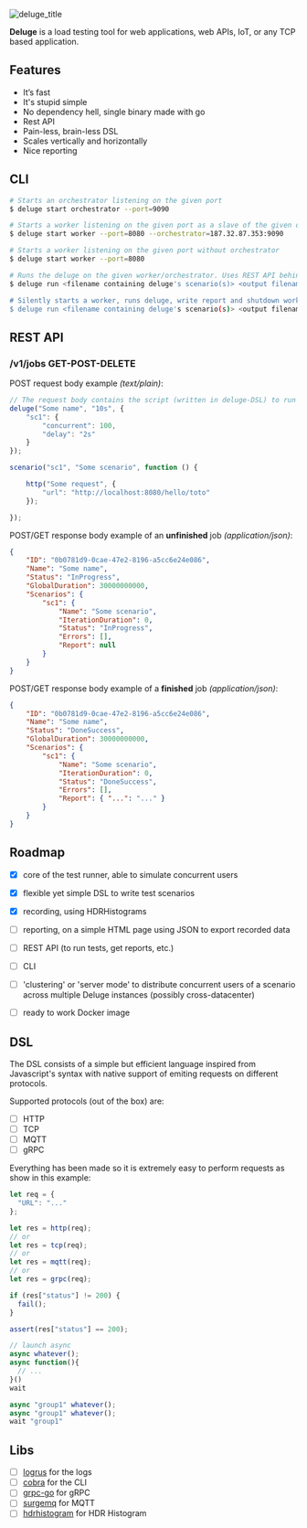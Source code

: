 ![deluge_title](https://user-images.githubusercontent.com/595505/27251395-53b0eb7e-5346-11e7-8b4f-efe8308c3eae.png)

**Deluge** is a load testing tool for web applications, web APIs, IoT, or any TCP based application.

## Features

- It’s fast
- It's stupid simple
- No dependency hell, single binary made with go
- Rest API
- Pain-less, brain-less DSL
- Scales vertically and horizontally
- Nice reporting

## CLI

```sh
# Starts an orchestrator listening on the given port
$ deluge start orchestrator --port=9090

# Starts a worker listening on the given port as a slave of the given orchestrator
$ deluge start worker --port=8080 --orchestrator=187.32.87.353:9090

# Starts a worker listening on the given port without orchestrator
$ deluge start worker --port=8080

# Runs the deluge on the given worker/orchestrator. Uses REST API behind the scene.
$ deluge run <filename containing deluge's scenario(s)> <output filename> --remote=http://mydeluge.net:33033

# Silently starts a worker, runs deluge, write report and shutdown worker. Uses REST API behind the scene.
$ deluge run <filename containing deluge's scenario(s)> <output filename>
```

## REST API

### /v1/jobs GET-POST-DELETE

POST request body example *(text/plain)*:

```js
// The request body contains the script (written in deluge-DSL) to run
deluge("Some name", "10s", {
    "sc1": {
        "concurrent": 100,
        "delay": "2s"
    }
});

scenario("sc1", "Some scenario", function () {

    http("Some request", {
        "url": "http://localhost:8080/hello/toto"
    });

});
```

POST/GET response body example of an **unfinished** job *(application/json)*:

```json
{
    "ID": "0b0781d9-0cae-47e2-8196-a5cc6e24e086",
    "Name": "Some name",
    "Status": "InProgress",
    "GlobalDuration": 30000000000,
    "Scenarios": {
        "sc1": {
            "Name": "Some scenario",
            "IterationDuration": 0,
            "Status": "InProgress",
            "Errors": [],
            "Report": null
        }
    }
}
```

POST/GET response body example of a **finished** job *(application/json)*:

```json
{
    "ID": "0b0781d9-0cae-47e2-8196-a5cc6e24e086",
    "Name": "Some name",
    "Status": "DoneSuccess",
    "GlobalDuration": 30000000000,
    "Scenarios": {
        "sc1": {
            "Name": "Some scenario",
            "IterationDuration": 0,
            "Status": "DoneSuccess",
            "Errors": [],
            "Report": { "...": "..." }
        }
    }
}
```

## Roadmap

- [x] core of the test runner, able to simulate concurrent users
- [x] flexible yet simple DSL to write test scenarios
- [x] recording, using HDRHistograms
- [ ] reporting, on a simple HTML page using JSON to export recorded data
- [ ] REST API (to run tests, get reports, etc.)
- [ ] CLI
- [ ] 'clustering' or 'server mode' to distribute concurrent users of a scenario across multiple Deluge instances (possibly cross-datacenter)
- [ ] ready to work Docker image


## DSL

The DSL consists of a simple but efficient language inspired from Javascript's syntax with native support of emiting requests on different protocols.

Supported protocols (out of the box) are:
- [ ] HTTP
- [ ] TCP
- [ ] MQTT
- [ ] gRPC

Everything has been made so it is extremely easy to perform requests as show in this example:

```js
let req = {
  "URL": "..."
};

let res = http(req);
// or
let res = tcp(req);
// or
let res = mqtt(req);
// or
let res = grpc(req);

if (res["status"] != 200) {
  fail();
}

assert(res["status"] == 200);

// launch async
async whatever();
async function(){
  // ...
}()
wait

async "group1" whatever();
async "group1" whatever();
wait "group1"
```

## Libs

- [ ] [logrus](https://github.com/sirupsen/logrus) for the logs
- [ ] [cobra](https://github.com/spf13/cobra) for the CLI
- [ ] [grpc-go](https://github.com/grpc/grpc-go) for gRPC
- [ ] [surgemq](https://github.com/influxdata/surgemq) for MQTT
- [ ] [hdrhistogram](https://github.com/codahale/hdrhistogram) for HDR Histogram
